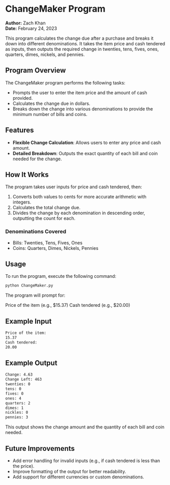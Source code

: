 # ChangeMaker Program

**Author:** Zach Khan  
**Date:** February 24, 2023  

This program calculates the change due after a purchase and breaks it down into different denominations. It takes the item price and cash tendered as inputs, then outputs the required change in twenties, tens, fives, ones, quarters, dimes, nickels, and pennies.

## Program Overview

The ChangeMaker program performs the following tasks:
- Prompts the user to enter the item price and the amount of cash provided.
- Calculates the change due in dollars.
- Breaks down the change into various denominations to provide the minimum number of bills and coins.

## Features

- **Flexible Change Calculation**: Allows users to enter any price and cash amount.
- **Detailed Breakdown**: Outputs the exact quantity of each bill and coin needed for the change.

## How It Works

The program takes user inputs for price and cash tendered, then:
1. Converts both values to cents for more accurate arithmetic with integers.
2. Calculates the total change due.
3. Divides the change by each denomination in descending order, outputting the count for each.

### Denominations Covered

- Bills: Twenties, Tens, Fives, Ones
- Coins: Quarters, Dimes, Nickels, Pennies

## Usage

To run the program, execute the following command:

```bash
python ChangeMaker.py
```

The program will prompt for:

Price of the item (e.g., $15.37) 
Cash tendered (e.g., $20.00) 

## Example Input
```bash
Price of the item: 
15.37
Cash tendered: 
20.00 
```

## Example Output
```bash
Change: 4.63
Change Left: 463
twenties: 0
tens: 0
fives: 0
ones: 4
quarters: 2
dimes: 1
nickles: 0
pennies: 3
```

This output shows the change amount and the quantity of each bill and coin needed.

## Future Improvements
- Add error handling for invalid inputs (e.g., if cash tendered is less than the price).
- Improve formatting of the output for better readability.
- Add support for different currencies or custom denominations.
